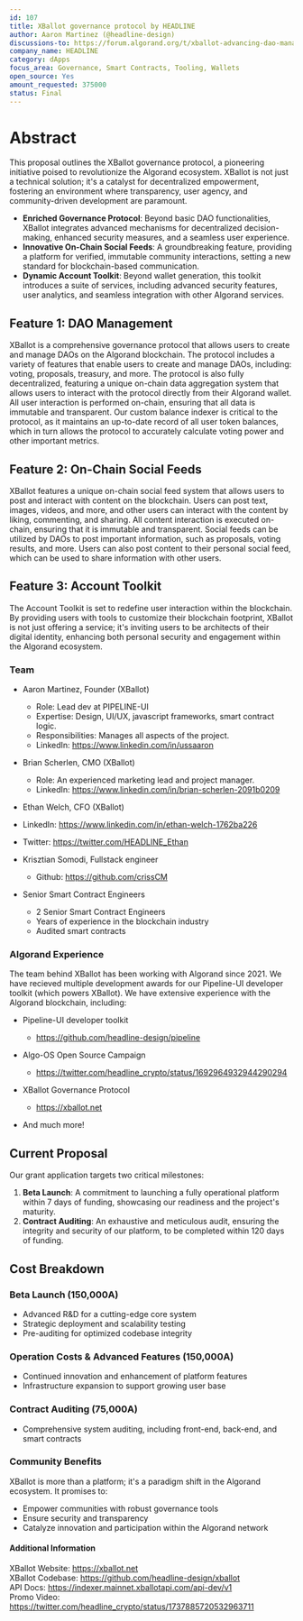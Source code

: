 ```yaml
---
id: 107
title: XBallot governance protocol by HEADLINE
author: Aaron Martinez (@headline-design)
discussions-to: https://forum.algorand.org/t/xballot-advancing-dao-management-on-algorand/9823
company_name: HEADLINE
category: dApps
focus_area: Governance, Smart Contracts, Tooling, Wallets
open_source: Yes
amount_requested: 375000
status: Final
---
```


# Abstract

This proposal outlines the XBallot governance protocol, a pioneering initiative poised to revolutionize the Algorand ecosystem. XBallot is not just a technical solution; it's a catalyst for decentralized empowerment, fostering an environment where transparency, user agency, and community-driven development are paramount.

- **Enriched Governance Protocol**: Beyond basic DAO functionalities, XBallot integrates advanced mechanisms for decentralized decision-making, enhanced security measures, and a seamless user experience.
- **Innovative On-Chain Social Feeds**: A groundbreaking feature, providing a platform for verified, immutable community interactions, setting a new standard for blockchain-based communication.
- **Dynamic Account Toolkit**: Beyond wallet generation, this toolkit introduces a suite of services, including advanced security features, user analytics, and seamless integration with other Algorand services.

## Feature 1: DAO Management

XBallot is a comprehensive governance protocol that allows users to create and manage DAOs on the Algorand blockchain. The protocol includes a variety of features that enable users to create and manage DAOs, including: voting, proposals, treasury, and more. The protocol is also fully decentralized, featuring a unique on-chain data
aggregation system that allows users to interact with the protocol directly from their Algorand wallet. All user interaction is performed on-chain, ensuring that all data is immutable and transparent. Our custom balance indexer is critical to the protocol, as it maintains an up-to-date record of all user token balances, which in turn allows the protocol to accurately calculate voting power and other important metrics.

## Feature 2: On-Chain Social Feeds

XBallot features a unique on-chain social feed system that allows users to post and interact with content on the blockchain. Users can post text, images, videos, and more, and other users can interact with the content by liking, commenting, and sharing. All content interaction is executed on-chain, ensuring that it is immutable and transparent. Social feeds can be utilized by DAOs to post important information, such as proposals, voting results, and more. Users can also post content to their personal social feed, which can be used to share information with other users.

## Feature 3: Account Toolkit

The Account Toolkit is set to redefine user interaction within the blockchain. By providing users with tools to customize their blockchain footprint, XBallot is not just offering a service; it's inviting users to be architects of their digital identity, enhancing both personal security and engagement within the Algorand ecosystem.

### Team

- Aaron Martinez, Founder (XBallot)

  - Role: Lead dev at PIPELINE-UI
  - Expertise: Design, UI/UX, javascript frameworks, smart contract logic.
  - Responsibilities: Manages all aspects of the project.
  - LinkedIn: https://www.linkedin.com/in/ussaaron

- Brian Scherlen, CMO (XBallot)

  - Role: An experienced marketing lead and project manager.
  - LinkedIn: https://www.linkedin.com/in/brian-scherlen-2091b0209

- Ethan Welch, CFO (XBallot)
- LinkedIn: https://www.linkedin.com/in/ethan-welch-1762ba226
- Twitter: https://twitter.com/HEADLINE_Ethan

- Krisztian Somodi, Fullstack engineer
  - Github: https://github.com/crissCM

- Senior Smart Contract Engineers
  - 2 Senior Smart Contract Engineers
  - Years of experience in the blockchain industry
  - Audited smart contracts

### Algorand Experience

The team behind XBallot has been working with Algorand since 2021. We have recieved multiple development awards for our Pipeline-UI developer toolkit (which powers XBallot). We have extensive experience with the Algorand blockchain, including:

- Pipeline-UI developer toolkit
  - https://github.com/headline-design/pipeline

- Algo-OS Open Source Campaign
  - https://twitter.com/headline_crypto/status/1692964932944290294

- XBallot Governance Protocol
  - https://xballot.net

- And much more!

## Current Proposal

Our grant application targets two critical milestones:

1. **Beta Launch**: A commitment to launching a fully operational platform within 7 days of funding, showcasing our readiness and the project's maturity.
2. **Contract Auditing**: An exhaustive and meticulous audit, ensuring the integrity and security of our platform, to be completed within 120 days of funding.

## Cost Breakdown

### Beta Launch (150,000A)

- Advanced R&D for a cutting-edge core system
- Strategic deployment and scalability testing
- Pre-auditing for optimized codebase integrity

### Operation Costs & Advanced Features (150,000A)

- Continued innovation and enhancement of platform features
- Infrastructure expansion to support growing user base

### Contract Auditing (75,000A)

- Comprehensive system auditing, including front-end, back-end, and smart contracts

### Community Benefits

XBallot is more than a platform; it's a paradigm shift in the Algorand ecosystem. It promises to:

- Empower communities with robust governance tools
- Ensure security and transparency
- Catalyze innovation and participation within the Algorand network

#### Additional Information

XBallot Website: https://xballot.net<br>
XBallot Codebase: https://github.com/headline-design/xballot <br>
API Docs: https://indexer.mainnet.xballotapi.com/api-dev/v1 <br>
Promo Video: https://twitter.com/headline_crypto/status/1737885720532963711
